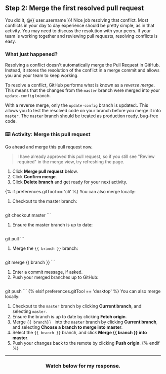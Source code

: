 ## Step 2: Merge the first resolved pull request

You did it, @{{ user.username }}! Nice job resolving that conflict. Most conflicts in your day to day experience should be pretty simple, as in that activity. You may need to discuss the resolution with your peers. If your team is working together and reviewing pull requests, resolving conflicts is easy.

### What just happened?

Resolving a conflict doesn't automatically merge the Pull Request in GitHub. Instead, it stores the resolution of the conflict in a merge commit and allows you and your team to keep working.

To resolve a conflict, GitHub performs what is known as a *reverse merge*. This means that the changes from the `master` branch were  merged into your `update-config` branch. 

With a reverse merge, only the `update-config` branch is updated:. This allows you to test the resolved code on your branch before you merge it into `master`. The `master` branch should be treated as production ready, bug-free code.

### :keyboard: Activity: Merge this pull request

Go ahead and merge this pull request now.

> I have already approved this pull request, so if you still see "Review required" in the merge view, try refreshing the page.

1. Click **Merge pull request** below.
1. Click **Confirm merge**.
1. Click **Delete branch** and get ready for your next activity.

{% if preferences.gitTool == 'cli' %}
You can also merge locally:
1. Checkout to the master branch:
    ```shell
 git checkout master
    ```
1. Ensure the master branch is up to date:
    ```shell
 git pull
    ```
1. Merge the `{{ branch }}` branch:
    ```shell
 git merge {{ branch }}
    ```
1. Enter a commit message, if asked.
1. Push your merged branches up to GitHub:
    ```shell
 git push
    ```
{% elsif preferences.gitTool == 'desktop' %}
You can also merge locally:
1. Checkout to the `master` branch by clicking **Current branch**, and selecting `master`.
1. Ensure the branch is up to date by clicking **Fetch origin**. 
2. Merge `{{ branch}} ` into the `master` branch by clicking **Current branch**, and selecting **Choose a branch to merge into master**. 
3. Select the `{{ branch }}` branch, and click **Merge {{ branch }} into master**.
4. Push your changes back to the remote by clicking **Push origin**.
{% endif %}

<hr>
<h3 align="center">Watch below for my response.</h3>


